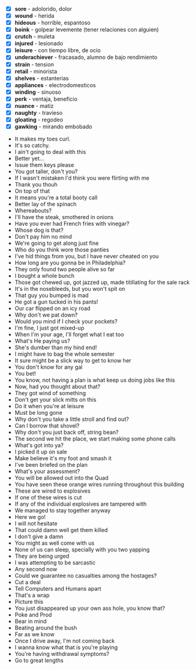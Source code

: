 - [x] **sore** - adolorido, dolor
- [x] **wound** - herida
- [x] **hideous** - horrible, espantoso
- [x] **boink** - golpear levemente (tener relaciones con alguien)
- [x] **crutch** - muleta
- [x] **injured** - lesionado
- [x] **leisure** - con tiempo libre, de ocio
- [x] **underachiever** - fracasado, alumno de bajo rendimiento
- [x] **strain** - tension
- [x] **retail** - minorista
- [x] **shelves** - estanterias
- [x] **appliances** - electrodomesticos
- [x] **winding** - sinuoso
- [x] **perk** - ventaja, beneficio
- [x] **nuance** - matiz
- [x] **naughty** - travieso
- [x] **gloating** - regodeo
- [x] **gawking** - mirando embobado

* It makes my toes curl. 
* It's so catchy. 
* I ain't going to deal with this 
* Better yet...
* Issue them keys please
* You got taller, don't you?
* If I wasn't mistaken I'd think you were flirting with me
* Thank you thouh
* On top of that
* It means you're a total booty call
* Better lay of the spinach
* Whereabouts?
* I'll have the steak, smothered in onions
* Have you ever had French fries with vinegar?
* Whose dog is that?
* Don't pay him no mind 
* We're going to get along just fine
* Who do you think wore those panties
* I've hid things from you, but I have never cheated on you
* How long are you gonna be in Philadelphia?
* They only found two people alive so far
* I bought a whole bunch
* Those got chewed up, got jazzed up, made titillating for the sale rack
* It's in the nosebleeds, but you won't spit on
* That guy you bumped is mad
* He got a gun tucked in his pants!
* Our car flipped on an icy road
* Why don't we pat down?
* Would you mind if I check your pockets?
* I'm fine, I just got mixed-up
* When I'm your age, I'll forget what I eat too
* What's He paying us?
* She's dumber than my hind end!
* I might have to bag the whole semester
* It sure might be a slick way to get to know her
* You don't know for any gal
* You bet!
* You know, not having a plan is what keep us doing jobs like this
* Now, had you thought about that?
* They got wind of something
* Don't get your slick mitts on this
* Do it when you're at leisure
* Must be long gone
* Why don't you take a little stroll and find out?
* Can I borrow that shovel?
* Why don't you just back off, string bean?
* The second we hit the place, we start making some phone calls
* What's got into ya?
* I picked it up on sale
* Make believe it's my foot and smash it
* I've been briefed on the plan
* What's your assessment?
* You will be allowed out into the Quad
* You have seen these orange wires running throughout this building
* These are wired to explosives
* If one of these wires is cut
* If any of the individual explosives are tampered with
* We managed to stay together anyway
* Here we go!
* I will not hesitate
* That could damn well get them killed
* I don't give a damn
* You might as well come with us
* None of us can sleep, specially with you two yapping
* They are being urged
* I was attempting to be sarcastic
* Any second now
* Could we guarantee no casualties among the hostages? 
* Cut a deal
* Tell Computers and Humans apart 
* That's a wrap
* Picture this
* You just disappeared up your own ass hole, you know that?
* Poke and Prod
* Bear in mind
* Beating around the bush
* Far as we know
* Once I drive away, I'm not coming back
* I wanna know what that is you're playing
* You're having withdrawal symptoms?
* Go to great lengths












